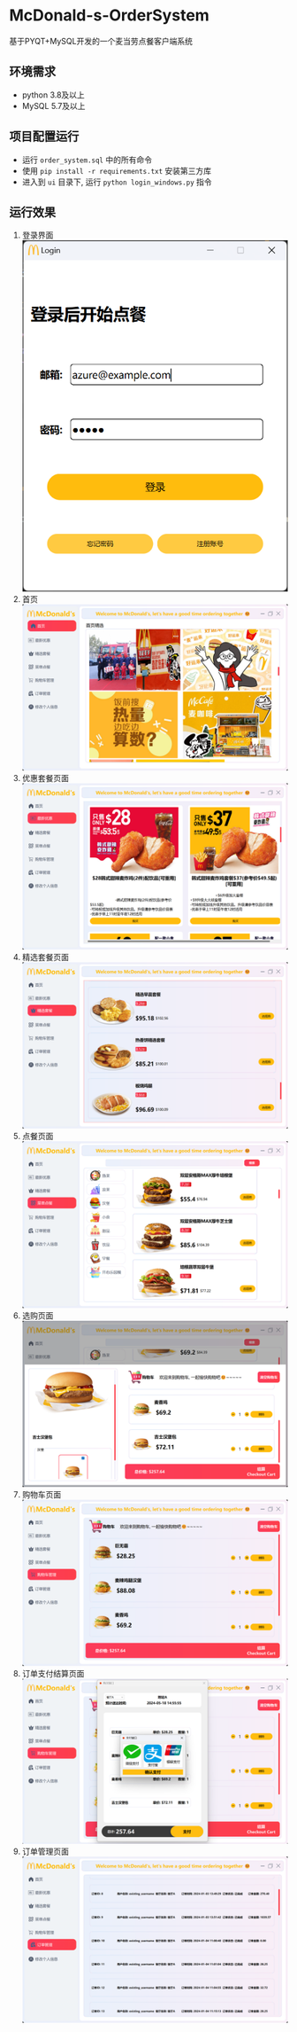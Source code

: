# McDonald-s-OrderSystem
基于PYQT+MySQL开发的一个麦当劳点餐客户端系统

## 环境需求
- python 3.8及以上
- MySQL 5.7及以上

## 项目配置运行

- 运行 `order_system.sql` 中的所有命令
- 使用 `pip install -r requirements.txt` 安装第三方库
- 进入到 `ui` 目录下, 运行 `python login_windows.py` 指令

## 运行效果
1. 登录界面![img.png](运行效果截图/img.png)
2. 首页![img_1.png](运行效果截图/img_1.png)
3. 优惠套餐页面![img_2.png](运行效果截图/img_2.png)
4. 精选套餐页面![img_3.png](运行效果截图/img_3.png)
5. 点餐页面![img_4.png](运行效果截图/img_4.png)
6. 选购页面![img_5.png](运行效果截图/img_5.png)
7. 购物车页面![img_6.png](运行效果截图/img_6.png)
8. 订单支付结算页面![img_7.png](运行效果截图/img_7.png)
9. 订单管理页面![img_8.png](运行效果截图/img_8.png)
